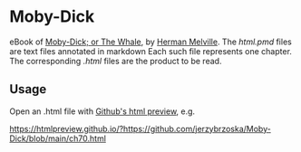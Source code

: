 # Moby-Dick
eBook of [Moby-Dick; or The Whale][2], by [Herman Melville][3]. The *html.pmd* files are text files annotated in markdown Each such file represents one chapter. The corresponding *.html* files are the 
product to be read.

## Usage

Open an .html file with [Github's html preview][1], e.g.

<https://htmlpreview.github.io/?https://github.com/jerzybrzoska/Moby-Dick/blob/main/ch70.html>



[1]: https://htmlpreview.github.io/?
[2]: https://www.gutenberg.org/ebooks/2701
[3]: https://en.wikipedia.org/wiki/Herman_Melville
